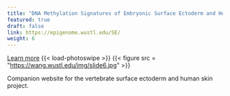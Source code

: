```yaml
---
title: "DNA Methylation Signatures of Embryonic Surface Ectoderm and Human Skin Cells"
featured: true
draft: false
link: https://epigenome.wustl.edu/SE/
weight: 6
---
```


[Learn more](https://epigenome.wustl.edu/SE/)
{{< load-photoswipe >}}
{{< figure src = "https://wang.wustl.edu/img/slide6.jpg" >}}

Companion website for the vertebrate surface ectoderm and human skin project.


